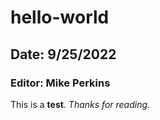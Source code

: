 # hello-world
## Date: 9/25/2022
### Editor: Mike Perkins

This is a **test**. 
*Thanks for reading.*
